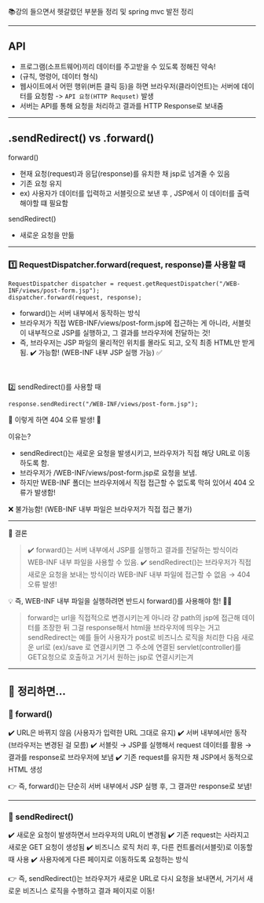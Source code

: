 <p>📚강의 들으면서 헷갈렸던 부분들 정리 및 spring mvc 발전 정리</p>
<hr />
<h2 id="api">API</h2>
<ul>
<li>프로그램(소프트웨어)끼리 데이터를 주고받을 수 있도록 정해진 약속!</li>
<li>(규칙, 명령어, 데이터 형식)</li>
<li>웹사이트에서 어떤 행위(버튼 클릭 등)을 하면 브라우저(클라이언트)는 서버에 데이터를 요청함 -&gt; <code>API 요청(HTTP Requset)</code> 발생</li>
<li>서버는 API를 통해 요청을 처리하고 결과를 HTTP Response로 보내줌</li>
</ul>
<hr />
<h2 id="sendredirect-vs-forward">.sendRedirect() vs .forward()</h2>
<p>forward()</p>
<ul>
<li>현재 요청(request)과 응답(response)를 유치한 채 jsp로 넘겨줄 수 있음</li>
<li>기존 요청 유지</li>
<li>ex) 사용자가 데이터를 입력하고 서블릿으로 보낸 후 , JSP에서 이 데이터를 출력해야할 떄 필요함</li>
</ul>
<p>sendRedirect()</p>
<ul>
<li>새로운 요청을 만듦</li>
</ul>
<hr />
<h3 id="1️⃣-requestdispatcherforwardrequest-response를-사용할-때">1️⃣ RequestDispatcher.forward(request, response)를 사용할 때</h3>
<pre><code class="language-java">RequestDispatcher dispatcher = request.getRequestDispatcher(&quot;/WEB-INF/views/post-form.jsp&quot;);
dispatcher.forward(request, response);</code></pre>
<ul>
<li>forward()는 서버 내부에서 동작하는 방식</li>
<li>브라우저가 직접 WEB-INF/views/post-form.jsp에 접근하는 게 아니라,
  서블릿이 내부적으로 JSP를 실행하고, 그 결과를 브라우저에 전달하는 것!</li>
<li>즉, 브라우저는 JSP 파일의 물리적인 위치를 몰라도 되고, 오직 최종 HTML만 받게 됨.
✔️ 가능함! (WEB-INF 내부 JSP 실행 가능) ✅</li>
</ul>
<br />

<p>2️⃣ sendRedirect()를 사용할 때</p>
<pre><code class="language-java">response.sendRedirect(&quot;/WEB-INF/views/post-form.jsp&quot;);</code></pre>
<p>🚫 이렇게 하면 404 오류 발생! 🚫</p>
<p>이유는?</p>
<ul>
<li>sendRedirect()는 새로운 요청을 발생시키고, 브라우저가 직접 해당 URL로 이동하도록 함.</li>
<li>브라우저가 /WEB-INF/views/post-form.jsp로 요청을 보냄.</li>
<li>하지만 WEB-INF 폴더는 브라우저에서 직접 접근할 수 없도록 막혀 있어서 404 오류가 발생함!</li>
</ul>
<p>❌ 불가능함! (WEB-INF 내부 파일은 브라우저가 직접 접근 불가)</p>
<hr />
<p>📌 결론</p>
<blockquote>
<p>✔️ forward()는 서버 내부에서 JSP를 실행하고 결과를 전달하는 방식이라 WEB-INF 내부 파일을 사용할 수 있음.
✔️ sendRedirect()는 브라우저가 직접 새로운 요청을 보내는 방식이라 WEB-INF 내부 파일에 접근할 수 없음 → 404 오류 발생!</p>
</blockquote>
<p>💡 즉, WEB-INF 내부 파일을 실행하려면 반드시 forward()를 사용해야 함! 🚀🔥</p>
<blockquote>
<p>forward는 url을 직접적으로 변경시키는게 아니라 걍 path의 jsp에 접근해 데이터를 조장한 뒤 그걸 response해서 html을 브라우저에 띄우는 거고
sendRedirect는 예를 들어 사용자가 post로 비즈니스 로직을 처리한 다음 새로운 url로 (ex)/save 로 연결시키면 그 주소에 연결된 servlet(controller)를 GET요청으로 호출하고 거기서 원하는 jsp로 연결시키는겨</p>
</blockquote>
<hr />
<h2 id="📌-정리하면">📌 정리하면…</h2>
<h3 id="🔹-forward">🔹 forward()</h3>
<p>✔️ URL은 바뀌지 않음 (사용자가 입력한 URL 그대로 유지)
✔️ 서버 내부에서만 동작 (브라우저는 변경된 걸 모름)
✔️ 서블릿 → JSP를 실행해서 request 데이터를 활용 → 결과를 response로 브라우저에 보냄
✔️ 기존 request를 유지한 채 JSP에서 동적으로 HTML 생성</p>
<p>👉 즉, forward()는 단순히 서버 내부에서 JSP 실행 후, 그 결과만 response로 보냄!</p>
<hr />
<h3 id="🔹-sendredirect">🔹 sendRedirect()</h3>
<p>✔️ 새로운 요청이 발생하면서 브라우저의 URL이 변경됨
✔️ 기존 request는 사라지고 새로운 GET 요청이 생성됨
✔️ 비즈니스 로직 처리 후, 다른 컨트롤러(서블릿)로 이동할 때 사용
✔️ 사용자에게 다른 페이지로 이동하도록 요청하는 방식</p>
<p>👉 즉, sendRedirect()는 브라우저가 새로운 URL로 다시 요청을 보내면서, 거기서 새로운 비즈니스 로직을 수행하고 결과 페이지로 이동!</p>